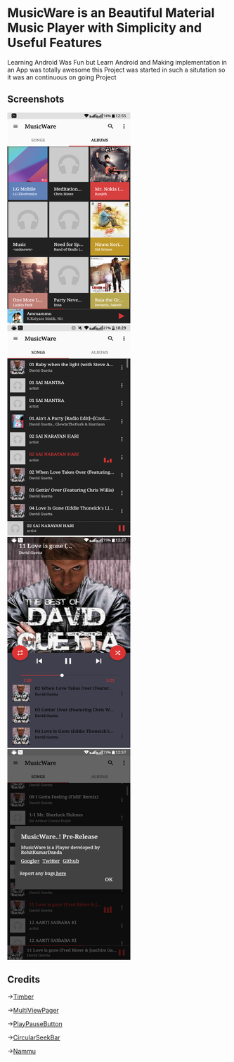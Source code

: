 # <b>MusicWare is an Beautiful Material Music Player with Simplicity and Useful Features </font></b>

Learning Android Was Fun but Learn Android and Making implementation in an App was totally awesome this Project was started in such a situtation so it was an continuous on going Project 


## Screenshots

<img src="https://raw.githubusercontent.com/rohitdanda/musicware/master/screenshot/Capture%2B_2018-01-11-12-55-38.png?token=AJrMkkcooEcZlUyLWQge_Wwv7Gj7hK0sks5aYOUCwA%3D%3D" width="280" height="480">
<img src="https://raw.githubusercontent.com/rohitdanda/musicware/master/screenshot/Capture%2B_2018-01-11-18-29-32.png?token=AJrMkuY4iE4HTZbw5QgBivw_AChKEhPZks5aYOlrwA%3D%3D" width="280" height="480">
<img src="https://raw.githubusercontent.com/rohitdanda/musicware/master/screenshot/Capture%2B_2018-01-11-12-57-30.png?token=AJrMkveJfSQSCWJ12wkVgaA6EjXEzmVmks5aYPx6wA%3D%3D" width="280" height="480">
<img src="https://raw.githubusercontent.com/rohitdanda/musicware/master/screenshot/Capture%2B_2018-01-11-12-57-43.png?token=AJrMkhxzWBaxwZSV3h27D5G69Rt3YbTmks5aYPzZwA%3D%3D" width="280" height="480">

## Credits

->[Timber](https://github.com/naman14/Timber)

->[MultiViewPager](https://github.com/Pixplicity/MultiViewPager)

->[PlayPauseButton](https://github.com/recruit-lifestyle/PlayPauseButton)

->[CircularSeekBar](https://github.com/devadvance/circularseekbar)

->[Nammu](https://github.com/tajchert/Nammu)
